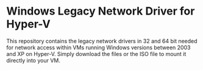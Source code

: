 # Windows Legacy Network Driver for Hyper-V

This repository contains the legacy network drivers in 32 and 64 bit needed for network access within VMs running Windows versions between 2003 and XP on Hyper-V.
Simply download the files or the ISO file to mount it directly into your VM.
